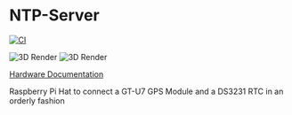 # NTP-Server

[![CI](https://github.com/Qeteshpony/NTP-Server/actions/workflows/ci.yml/badge.svg?branch=main)](https://github.com/Qeteshpony/NTP-Server/actions/workflows/ci.yml)

![3D Render](https://qeteshpony.github.io/NTP-Server/3D/NTP-Server-3D_top.png)
![3D Render](https://qeteshpony.github.io/NTP-Server/3D/NTP-Server-3D_bottom.png)

[Hardware Documentation](https://qeteshpony.github.io/NTP-Server)

Raspberry Pi Hat to connect a GT-U7 GPS Module and a DS3231 RTC in an orderly fashion
